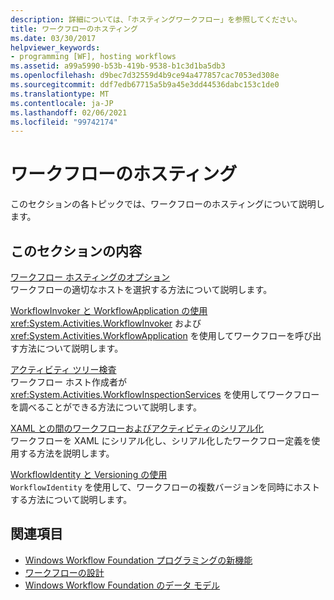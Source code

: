 ```yaml
---
description: 詳細については、「ホスティングワークフロー」を参照してください。
title: ワークフローのホスティング
ms.date: 03/30/2017
helpviewer_keywords:
- programming [WF], hosting workflows
ms.assetid: a99a5990-b53b-419b-9538-b1c3d1ba5db3
ms.openlocfilehash: d9bec7d32559d4b9ce94a477857cac7053ed308e
ms.sourcegitcommit: ddf7edb67715a5b9a45e3dd44536dabc153c1de0
ms.translationtype: MT
ms.contentlocale: ja-JP
ms.lasthandoff: 02/06/2021
ms.locfileid: "99742174"
---
```

# <a name="hosting-workflows"></a>ワークフローのホスティング

このセクションの各トピックでは、ワークフローのホスティングについて説明します。  
  
## <a name="in-this-section"></a>このセクションの内容  

 [ワークフロー ホスティングのオプション](workflow-hosting-options.md)  
 ワークフローの適切なホストを選択する方法について説明します。  
  
 [WorkflowInvoker と WorkflowApplication の使用](using-workflowinvoker-and-workflowapplication.md)  
 <xref:System.Activities.WorkflowInvoker> および <xref:System.Activities.WorkflowApplication> を使用してワークフローを呼び出す方法について説明します。  
  
 [アクティビティ ツリー検査](activity-tree-inspection.md)  
 ワークフロー ホスト作成者が <xref:System.Activities.WorkflowInspectionServices> を使用してワークフローを調べることができる方法について説明します。  
  
 [XAML との間のワークフローおよびアクティビティのシリアル化](serializing-workflows-and-activities-to-and-from-xaml.md)  
 ワークフローを XAML にシリアル化し、シリアル化したワークフロー定義を使用する方法を説明します。  
  
 [WorkflowIdentity と Versioning の使用](using-workflowidentity-and-versioning.md)  
 `WorkflowIdentity` を使用して、ワークフローの複数バージョンを同時にホストする方法について説明します。  
  
## <a name="see-also"></a>関連項目

- [Windows Workflow Foundation プログラミングの新機能](programming.md)
- [ワークフローの設計](designing-workflows.md)
- [Windows Workflow Foundation のデータ モデル](data-model.md)
